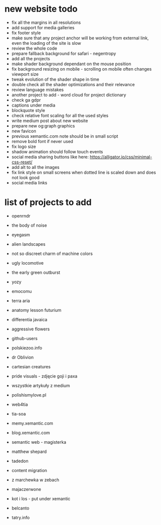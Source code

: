 # new website todo

* fix all the margins in all resolutions
* add support for media galleries
* fix footer style
* make sure that any project anchor will be working from external link, even the loading of the site is slow
* review the whole code
* prepare fallback background for safari - negentropy
* add all the projects
* make shader background dependant on the mouse position
* fix background resizing on mobile - scrolling on mobile often changes viewport size
* tweak evolution of the shader shape in time
* double check all the shader optimizations and their relevance
* review language mistakes
* another project to add - word cloud for project dictionary
* check ga gdpr
* captions under media
* blockquote style
* check relative font scaling for all the used styles
* write medium post about new website
* prepare new og:graph graphics
* new favicon
* previous xemantic.com note should be in small script
* remove bold font if never used
* fix logo size
* shadow animation should follow touch events
* social media sharing buttons like here: https://alligator.io/css/minimal-css-reset/
* add alt to all the images
* fix link style on small screens when dotted line is scaled down and does not look good
* social media links

# list of projects to add

* openrndr
* the body of noise
* eyegasm
* alien landscapes
* not so discreet charm of machine colors
* ugly locomotive
* the early green outburst
* yozy
* emocomu
* terra aria
* anatomy lesson futurium
* differentia javaica
* aggressive flowers
* github-users
* polskiezoo.info
* dr Oblivion
* cartesian creatures

* pride visuals - zdjęcie goji i paxa

* wszystkie artykuły z medium

* polishismylove.pl
* web4tia
* tia-soa
* memy.xemantic.com
* blog.xemantic.com
* semantic web - magisterka
* matthew shepard
* tadedon
* content migration
* z marchewka w zebach
* majaczerwone
* kot i los - put under xemantic
* belcanto
* tatry.info
